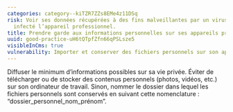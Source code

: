 ```yaml
---
categories: category--kiTZR7ZZs8EMe4z11DSq
risk: Voir ses données récupérées à des fins malveillantes par un virus qui aurait
  infecté l’appareil professionnel.
title: Prendre garde aux informations personnelles sur ses appareils professionnels.
uuid: good-practice-uH6tQTpfZfn66qPSLsze5
visibleInCms: true
vulnerability: Importer et conserver des fichiers personnels sur son appareil professionnel.
---
```


Diffuser le minimum d’informations possibles sur sa vie privée. Éviter de télécharger ou de stocker des contenus personnels (photos, vidéos, etc.) sur son ordinateur de travail. Sinon, nommer le dossier dans lequel les fichiers personnels sont conservés en suivant cette nomenclature : “dossier_personnel_nom_prénom”.